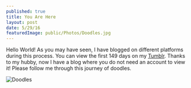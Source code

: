 ```yaml
---
published: true
title: You Are Here
layout: post
date: 5/29/16
featuredImage: public/Photos/Doodles.jpg
---
```

Hello World! As you may have seen, I have blogged on different platforms during this process. You can view the first 149 days on my [Tumblr](http://heathervanderdys.tumblr.com). Thanks to my hubby, now I have a blog where you do not need an account to view it! Please follow me through this journey of doodles.

![Doodles](public/Photos/Doodles.jpg)
